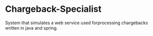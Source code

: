 # Chargeback-Specialist
System that simulates a web service used forprocessing chargebacks written in java and spring.
